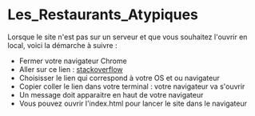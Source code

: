 # Les_Restaurants_Atypiques

Lorsque le site n'est pas sur un serveur et que vous souhaitez l'ouvrir en local, voici la démarche à suivre :

* Fermer votre navigateur Chrome 
* Aller sur ce lien : [stackoverflow](http://stackoverflow.com/questions/3102819/disable-same-origin-policy-in-chrome)
* Choisisser le lien qui correspond à votre OS et ou navigateur
* Copier coller le lien dans votre terminal : votre navigateur va s'ouvrir 
* Un message doit apparaitre en haut de votre navigateur 
* Vous pouvez ouvrir l'index.html pour lancer le site dans le navigateur 

